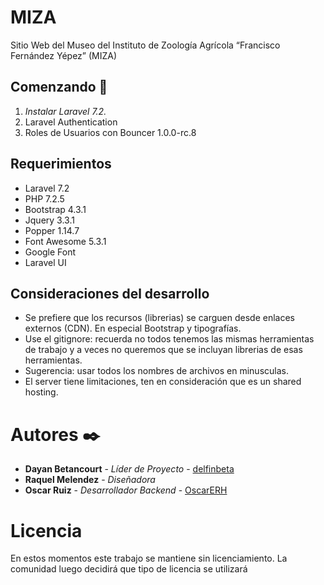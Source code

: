 # MIZA

Sitio Web del Museo del Instituto de Zoología Agrícola “Francisco Fernández Yépez” (MIZA)

## Comenzando 🚀

1. _Instalar Laravel 7.2._
2. Laravel Authentication
3. Roles de Usuarios con Bouncer 1.0.0-rc.8

## Requerimientos 

* Laravel 7.2
* PHP 7.2.5
* Bootstrap 4.3.1
* Jquery 3.3.1
* Popper 1.14.7
* Font Awesome 5.3.1
* Google Font
* Laravel UI

## Consideraciones del desarrollo

* Se prefiere que los recursos (librerias) se carguen desde enlaces externos (CDN). En especial Bootstrap y tipografías.
* Use el gitignore: recuerda no todos tenemos las mismas herramientas de trabajo y a veces no queremos que se incluyan librerias de esas herramientas.
* Sugerencia: usar todos los nombres de archivos en minusculas.
* El server tiene limitaciones, ten en consideración que es un shared hosting.

# Autores ✒️

* **Dayan Betancourt** - *Líder de Proyecto* - [delfinbeta](https://github.com/delfinbeta)
* **Raquel Melendez** - *Diseñadora*
* **Oscar Ruiz** - *Desarrollador Backend* - [OscarERH](https://github.com/OscarERH/)

# Licencia

En estos momentos este trabajo se mantiene sin licenciamiento. La comunidad luego decidirá que tipo de licencia se utilizará